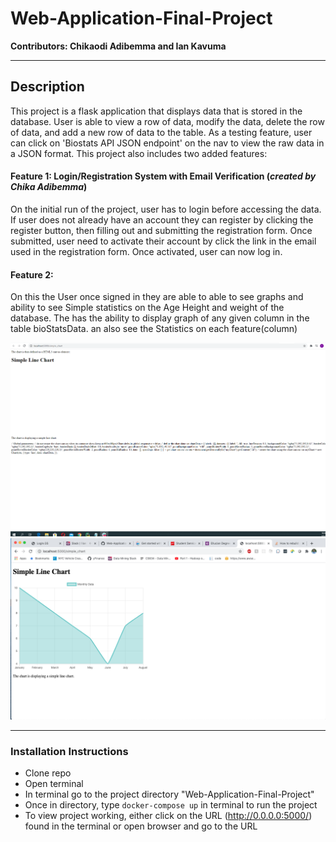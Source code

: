# Web-Application-Final-Project

**Contributors: Chikaodi Adibemma and Ian Kavuma**

---

## Description

This project is a flask application that displays data that is stored in the database. User is able to view a row of data, 
modify the data, delete the row of data, and add a new row of data to the table. As a testing feature, user can click on 
'Biostats API JSON endpoint' on the nav to view the raw data in a JSON format. This project also includes two added features:

#### Feature 1: Login/Registration System with Email Verification        (*created by Chika Adibemma*)

On the initial run of the project, user has to login before accessing the data. If user does not already have an account
 they can register by clicking the register button, then filling out and submitting the registration form. Once submitted, 
 user need to activate their account by click the link in the email used in the registration form. Once activated, user can now log in.

#### Feature 2:
On this the User once signed in they are able to able to see graphs and ability to see 
Simple statistics on the Age Height and weight of the database.
The has the ability to display graph of any given column in the table bioStatsData.
an also see the Statistics on each feature(column)


![image2](images/image%20(2).png)
![image2](images/image%20(3).png)



---

### Installation Instructions

   - Clone repo
   - Open terminal
   - In terminal go to the project directory "Web-Application-Final-Project"
   - Once in directory, type `docker-compose up` in terminal to run the project
   - To view project working, either click on the URL (http://0.0.0.0:5000/) found in the terminal or open browser and go to the URL

